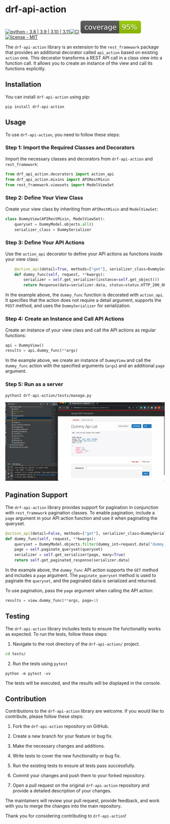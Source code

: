 # drf-api-action

[![python - 3.8 | 3.9 | 3.10 | 3.11](https://img.shields.io/badge/python-3.8_|_3.9_|_3.10_|_3.11-blue)](https://)[![CI](https://github.com/Ori-Roza/drf-api-action/actions/workflows/tests.yaml/badge.svg?branch=master)](https://github.com/Ori-Roza/drf-api-action/actions/workflows/tests.yaml)
![Alt text](coverage_badge.svg)
[![license - MIT](https://img.shields.io/badge/license-MIT-yellow)](https://)


The `drf-api-action` library is an extension to the `rest_framework` package that provides an additional decorator called `api_action` based on existing `action` one.
This decorator transforms a REST API call in a class view into a function call. It allows you to create an instance of the view and call its functions explicitly.

## Installation

You can install `drf-api-action` using pip:

```shell
pip install drf-api-action
```

## Usage

To use `drf-api-action`, you need to follow these steps:

### Step 1: Import the Required Classes and Decorators

Import the necessary classes and decorators from `drf-api-action` and `rest_framework`:

```python
from drf_api_action.decorators import action_api
from drf_api_action.mixins import APIRestMixin
from rest_framework.viewsets import ModelViewSet
```

### Step 2: Define Your View Class

Create your view class by inheriting from `APIRestMixin` and `ModelViewSet`:

```python
class DummyView(APIRestMixin, ModelViewSet):
    queryset = DummyModel.objects.all()
    serializer_class = DummySerializer
```

### Step 3: Define Your API Actions

Use the `action_api` decorator to define your API actions as functions inside your view class:

```python
    @action_api(detail=True, methods=["get"], serializer_class=DummySerializer)
    def dummy_func(self, request, **kwargs):
        serializer = self.get_serializer(instance=self.get_object())
        return Response(data=serializer.data, status=status.HTTP_200_OK)
```

In the example above, the `dummy_func` function is decorated with `action_api`. It specifies that the action does not require a detail argument, supports the `POST` method, and uses the `DummySerializer` for serialization.

### Step 4: Create an Instance and Call API Actions

Create an instance of your view class and call the API actions as regular functions:

```python
api = DummyView()
results = api.dummy_func(**args)
```
In the example above, we create an instance of `DummyView` and call the `dummy_func` action with the specified arguments (`args`) and an additional `page` argument.


### Step 5: Run as a server
```bash
python3 drf-api-action/tests/manage.py
```
![Alt text](run_server.png?raw=true "")


## Pagination Support

The `drf-api-action` library provides support for pagination in conjunction with `rest_framework` pagination classes. To enable pagination, include a `page` argument in your API action function and use it when paginating the queryset.

```python
@action_api(detail=False, methods=["get"], serializer_class=DummySerializer)
def dummy_func(self, request, **kwargs):
    queryset = DummyModel.objects.filter(dummy_int=request.data["dummy_int"]).order_by("id")
    page = self.paginate_queryset(queryset)
    serializer = self.get_serializer(page, many=True)
    return self.get_paginated_response(serializer.data)
```

In the example above, the `dummy_func` API action supports the `GET` method and includes a `page` argument. The `paginate_queryset` method is used to paginate the `queryset`, and the paginated data is serialized and returned.

To use pagination, pass the `page` argument when calling the API action:

```python
results = view.dummy_func(**args, page=1)
```

## Testing

The `drf-api-action` library includes tests to ensure the functionality works as expected. To run the tests, follow these steps:

1. Navigate to the root directory of the `drf-api-action/` project.
```bash
cd tests/
```

2. Run the tests using `pytest`

 ```shell
 python -m pytest -vv
 ```

The tests will be executed, and the results will be displayed in the console.

## Contribution

Contributions to the `drf-api-action` library are welcome. If you would like to contribute, please follow these steps:

1. Fork the `drf-api-action` repository on GitHub.

2. Create a new branch for your feature or bug fix.

3. Make the necessary changes and additions.

4. Write tests to cover the new functionality or bug fix.

5. Run the existing tests to ensure all tests pass successfully.

6. Commit your changes and push them to your forked repository.

7. Open a pull request on the original `drf-api-action` repository and provide a detailed description of your changes.

The maintainers will review your pull request, provide feedback, and work with you to merge the changes into the main repository.

Thank you for considering contributing to `drf-api-action`!
